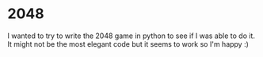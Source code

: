 # 2048

I wanted to try to write the 2048 game in python to see if I was able to do it.  
It might not be the most elegant code but it seems to work so I'm happy :)
